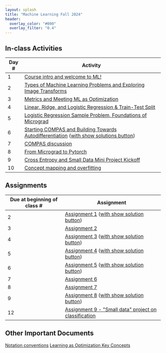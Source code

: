 ```yaml
---
layout: splash
title: "Machine Learning Fall 2024"
header:
  overlay_color: "#000"
  overlay_filter: "0.4"
---
```


<!-- ## How-tos

*  TODO -->

## In-class Activities

| Day # | Activity                                                                      |
|-------|-------------------------------------------------------------------------------|
| 1     | [Course intro and welcome to ML!](activities/day01)                            |
| 2     | [Types of Machine Learning Problems and Exploring Image Transforms](activities/day02)                            |
| 3     | [Metrics and Meeting ML as Optimization](activities/day03)   
| 4     | [Linear, Ridge, and Logistic Regression & Train-Test Split](activities/day04)                            |
| 5     | [Logistic Regression Sample Problem, Foundations of Micrograd](activities/day05)                            |
| 6     | [Starting COMPAS and Building Towards Autodifferentiation](activities/day06) ([with show solutions button](activities/day06?showSolutions=true))                            |
| 7     | [COMPAS discussion](activities/day07)                            |
| 8     | [From Micrograd to Pytorch](activities/day08)                            |
| 9     | [Cross Entropy and Small Data Mini Project Kickoff](activities/day09)                            |
| 10    | [Concept mapping and overfitting](activities/day10)                            |



##  Assignments

| Due at beginning of class # | Assignment                                                              |
|-----------------------------|-------------------------------------------------------------------------|
| 2                           | [Assignment 1](assignments/assignment01/assignment01) ([with show solution button](assignments/assignment01/assignment01?showSolutions=true))   |
| 3                           | [Assignment 2](assignments/assignment02/assignment02)    |
| 4                           | [Assignment 3](assignments/assignment03/assignment03)   ([with show solution button](assignments/assignment03/assignment03?showSolutions=true))    |
| 5                           | [Assignment 4](assignments/assignment04/assignment04)   ([with show solution button](assignments/assignment04/assignment04?showSolutions=true))    |
| 6                           | [Assignment 5](assignments/assignment05/assignment05)   ([with show solution button](assignments/assignment05/assignment05?showSolutions=true))    |
| 7                           | [Assignment 6](assignments/assignment06/assignment06)     |
| 8                           | [Assignment 7](assignments/assignment07/assignment07)     |
| 9                           | [Assignment 8](assignments/assignment08/assignment08)    ([with show solution button](assignments/assignment08/assignment08?showSolutions=true))      |
| 12                           | [Assignment 9 - "Small data" project on classification](assignments/assignment09/assignment09)         |





## Other Important Documents
[Notation conventions](assignments/assignment01/notation_conventions) 
[Learning as Optimization Key Concepts](assignments/assignment09/LearningAsOptimizationTakeaways)
